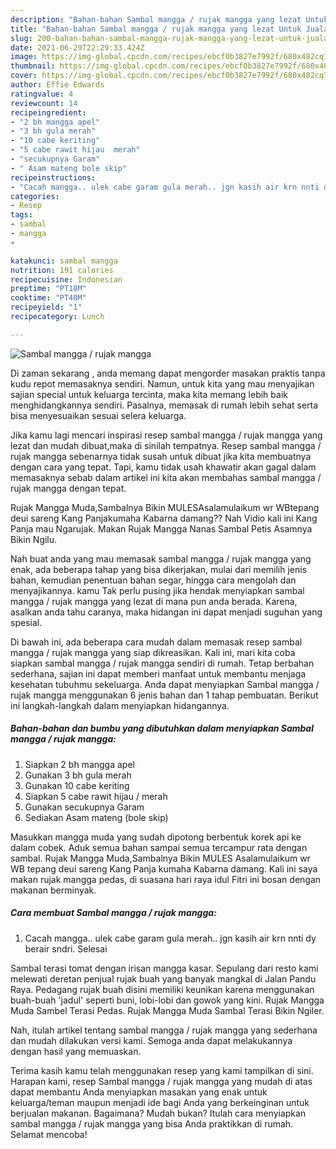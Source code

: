 ```yaml
---
description: "Bahan-bahan Sambal mangga / rujak mangga yang lezat Untuk Jualan"
title: "Bahan-bahan Sambal mangga / rujak mangga yang lezat Untuk Jualan"
slug: 200-bahan-bahan-sambal-mangga-rujak-mangga-yang-lezat-untuk-jualan
date: 2021-06-29T22:29:33.424Z
image: https://img-global.cpcdn.com/recipes/ebcf0b3827e7992f/680x482cq70/sambal-mangga-rujak-mangga-foto-resep-utama.jpg
thumbnail: https://img-global.cpcdn.com/recipes/ebcf0b3827e7992f/680x482cq70/sambal-mangga-rujak-mangga-foto-resep-utama.jpg
cover: https://img-global.cpcdn.com/recipes/ebcf0b3827e7992f/680x482cq70/sambal-mangga-rujak-mangga-foto-resep-utama.jpg
author: Effie Edwards
ratingvalue: 4
reviewcount: 14
recipeingredient:
- "2 bh mangga apel"
- "3 bh gula merah"
- "10 cabe keriting"
- "5 cabe rawit hijau  merah"
- "secukupnya Garam"
- " Asam mateng bole skip"
recipeinstructions:
- "Cacah mangga.. ulek cabe garam gula merah.. jgn kasih air krn nnti dy berair sndri. Selesai"
categories:
- Resep
tags:
- sambal
- mangga
- 

katakunci: sambal mangga  
nutrition: 191 calories
recipecuisine: Indonesian
preptime: "PT18M"
cooktime: "PT40M"
recipeyield: "1"
recipecategory: Lunch

---
```



![Sambal mangga / rujak mangga](https://img-global.cpcdn.com/recipes/ebcf0b3827e7992f/680x482cq70/sambal-mangga-rujak-mangga-foto-resep-utama.jpg)

Di zaman  sekarang , anda memang dapat mengorder masakan praktis tanpa kudu repot memasaknya sendiri. Namun, untuk kita yang mau menyajikan sajian special untuk keluarga tercinta, maka kita memang lebih baik menghidangkannya sendiri. Pasalnya, memasak di rumah lebih sehat serta bisa menyesuaikan sesuai selera keluarga.

Jika kamu lagi mencari inspirasi resep sambal mangga / rujak mangga yang lezat dan mudah dibuat,maka di sinilah tempatnya. Resep sambal mangga / rujak mangga  sebenarnya tidak susah untuk dibuat jika kita membuatnya dengan cara yang tepat. Tapi, kamu tidak usah khawatir akan gagal dalam memasaknya 
sebab dalam artikel ini kita akan membahas sambal mangga / rujak mangga dengan tepat.  

Rujak Mangga Muda,Sambalnya Bikin MULESAsalamulaikum wr WBtepang deui sareng Kang Panjakumaha Kabarna damang?? Nah Vidio kali ini Kang Panja mau Ngarujak. Makan Rujak Mangga Nanas Sambal Petis Asamnya Bikin Ngilu.

Nah buat anda yang mau memasak sambal mangga / rujak mangga yang enak, ada beberapa tahap yang bisa dikerjakan, mulai dari memilih jenis bahan, kemudian penentuan bahan segar, hingga cara mengolah dan menyajikannya. kamu Tak perlu pusing jika hendak menyiapkan sambal mangga / rujak mangga yang lezat di mana pun anda berada. Karena, asalkan anda  tahu caranya, maka hidangan ini dapat menjadi suguhan yang spesial.

Di bawah ini, ada beberapa cara mudah dalam memasak resep sambal mangga / rujak mangga yang siap dikreasikan. Kali ini, mari kita coba siapkan sambal mangga / rujak mangga sendiri di rumah. Tetap berbahan sederhana, sajian ini dapat memberi manfaat untuk membantu menjaga kesehatan tubuhmu sekeluarga. Anda dapat menyiapkan Sambal mangga / rujak mangga menggunakan 6 jenis bahan dan 1 tahap pembuatan. Berikut ini langkah-langkah dalam menyiapkan hidangannya.

<!--inarticleads1-->

##### Bahan-bahan dan bumbu yang dibutuhkan dalam menyiapkan Sambal mangga / rujak mangga:

1. Siapkan 2 bh mangga apel
1. Gunakan 3 bh gula merah
1. Gunakan 10 cabe keriting
1. Siapkan 5 cabe rawit hijau / merah
1. Gunakan secukupnya Garam
1. Sediakan  Asam mateng (bole skip)


Masukkan mangga muda yang sudah dipotong berbentuk korek api ke dalam cobek. Aduk semua bahan sampai semua tercampur rata dengan sambal. Rujak Mangga Muda,Sambalnya Bikin MULES Asalamulaikum wr WB tepang deui sareng Kang Panja kumaha Kabarna damang. Kali ini saya makan rujak mangga pedas, di suasana hari raya idul Fitri ini bosan dengan makanan berminyak. 

<!--inarticleads2-->

##### Cara membuat Sambal mangga / rujak mangga:

1. Cacah mangga.. ulek cabe garam gula merah.. jgn kasih air krn nnti dy berair sndri. Selesai


Sambal terasi tomat dengan irisan mangga kasar. Sepulang dari resto kami melewati deretan penjual rujak buah yang banyak mangkal di Jalan Pandu Raya. Pedagang rujak buah disini memiliki keunikan karena menggunakan buah-buah &#39;jadul&#39; seperti buni, lobi-lobi dan gowok yang kini. Rujak Mangga Muda Sambel Terasi Pedas. Rujak Mangga Muda Sambal Terasi Bikin Ngiler. 

Nah, itulah artikel tentang  sambal mangga / rujak mangga  yang sederhana dan mudah dilakukan versi kami. Semoga anda dapat melakukannya dengan hasil yang memuaskan. 

Terima kasih kamu telah menggunakan resep yang kami tampilkan di sini. Harapan kami, resep  Sambal mangga / rujak mangga yang mudah di atas dapat membantu Anda menyiapkan masakan yang enak untuk keluarga/teman maupun menjadi ide bagi Anda yang berkeinginan untuk berjualan makanan. Bagaimana? Mudah bukan? Itulah cara menyiapkan sambal mangga / rujak mangga yang bisa Anda praktikkan di rumah. Selamat mencoba!

